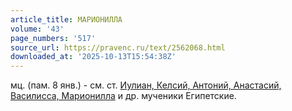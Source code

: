 ```yaml
---
article_title: МАРИОНИЛЛА
volume: '43'
page_numbers: '517'
source_url: https://pravenc.ru/text/2562068.html
downloaded_at: '2025-10-13T15:54:38Z'
---
```


мц. (пам. 8 янв.) - см. ст. [Иулиан, Келсий, Антоний, Анастасий, Василисса, Марионилла](<https://pravenc.ru/text/Иулиан  Келсий  Антоний  Анастасий  Василисса  Марионилла.html>) и др. мученики Египетские.
